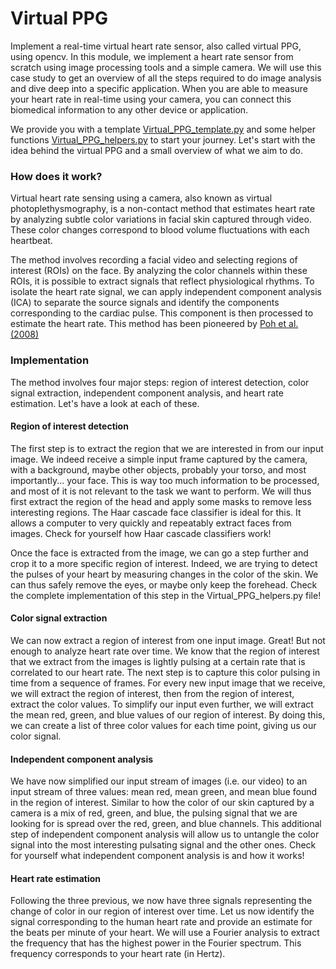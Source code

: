 # Virtual PPG

Implement a real-time virtual heart rate sensor, also called virtual PPG, using opencv. 
In this module, we implement a heart rate sensor from scratch using image processing tools and a simple camera. 
We will use this case study to get an overview of all the steps required to do image analysis and dive deep into a specific application. 
When you are able to measure your heart rate in real-time using your camera, you can connect this biomedical information to any other device or application.

We provide you with a template [Virtual_PPG_template.py](https://github.com/vubir-projectEIT/Image_Processing/blob/main/VirtualPPG/Virtual_PPG_template.py) and some helper functions [Virtual_PPG_helpers.py](https://github.com/vubir-projectEIT/Image_Processing/blob/main/VirtualPPG/Virtual_PPG_helpers.py) to start your journey. 
Let's start with the idea behind the virtual PPG and a small overview of what we aim to do.

### How does it work?
Virtual heart rate sensing using a camera, also known as virtual photoplethysmography, is a non-contact method that estimates heart rate by analyzing subtle color variations in facial skin captured through video. 
These color changes correspond to blood volume fluctuations with each heartbeat.

The method involves recording a facial video and selecting regions of interest (ROIs) on the face. 
By analyzing the color channels within these ROIs, it is possible to extract signals that reflect physiological rhythms. 
To isolate the heart rate signal, we can apply independent component analysis (ICA) to separate the source signals and identify the components corresponding to the cardiac pulse.
This component is then processed to estimate the heart rate.
This method has been pioneered by [Poh et al. (2008)](https://doi.org/10.1364/OE.18.010762)

### Implementation

The method involves four major steps: region of interest detection, color signal extraction, independent component analysis, and heart rate estimation.
Let's have a look at each of these.

#### Region of interest detection
The first step is to extract the region that we are interested in from our input image. 
We indeed receive a simple input frame captured by the camera, with a background, maybe other objects, probably your torso, and most importantly... your face.
This is way too much information to be processed, and most of it is not relevant to the task we want to perform.
We will thus first extract the region of the head and apply some masks to remove less interesting regions.
The Haar cascade face classifier is ideal for this.
It allows a computer to very quickly and repeatably extract faces from images.
Check for yourself how Haar cascade classifiers work!

Once the face is extracted from the image, we can go a step further and crop it to a more specific region of interest.
Indeed, we are trying to detect the pulses of your heart by measuring changes in the color of the skin. 
We can thus safely remove the eyes, or maybe only keep the forehead.
Check the complete implementation of this step in the Virtual_PPG_helpers.py file!

#### Color signal extraction
We can now extract a region of interest from one input image. Great! But not enough to analyze heart rate over time.
We know that the region of interest that we extract from the images is lightly pulsing at a certain rate that is correlated to our heart rate.
The next step is to capture this color pulsing in time from a sequence of frames. 
For every new input image that we receive, we will extract the region of interest, then from the region of interest, extract the color values.
To simplify our input even further, we will extract the mean red, green, and blue values of our region of interest.
By doing this, we can create a list of three color values for each time point, giving us our color signal.

#### Independent component analysis
We have now simplified our input stream of images (i.e. our video) to an input stream of three values: mean red, mean green, and mean blue found in the region of interest.
Similar to how the color of our skin captured by a camera is a mix of red, green, and blue, the pulsing signal that we are looking for is spread over the red, green, and blue channels. 
This additional step of independent component analysis will allow us to untangle the color signal into the most interesting pulsating signal and the other ones.
Check for yourself what independent component analysis is and how it works!

#### Heart rate estimation
Following the three previous, we now have three signals representing the change of color in our region of interest over time. 
Let us now identify the signal corresponding to the human heart rate and provide an estimate for the beats per minute of your heart.
We will use a Fourier analysis to extract the frequency that has the highest power in the Fourier spectrum. 
This frequency corresponds to your heart rate (in Hertz).
